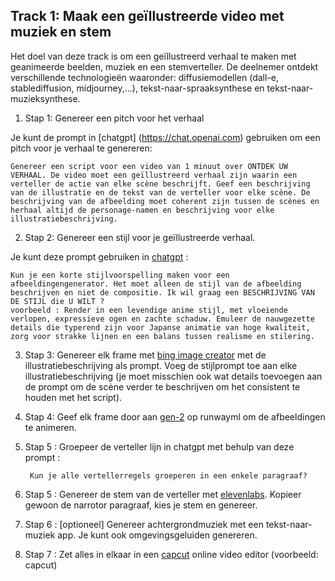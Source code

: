 ## Track 1: Maak een geïllustreerde video met muziek en stem

Het doel van deze track is om een geïllustreerd verhaal te maken met geanimeerde beelden, muziek en een stemverteller. De deelnemer ontdekt verschillende technologieën waaronder: diffusiemodellen (dall-e, stablediffusion, midjourney,...), tekst-naar-spraaksynthese en tekst-naar-muzieksynthese.

1. Stap 1: Genereer een pitch voor het verhaal 

Je kunt de prompt in [chatgpt] (https://chat.openai.com) gebruiken om een pitch voor je verhaal te genereren: 

    Genereer een script voor een video van 1 minuut over ONTDEK UW VERHAAL. De video moet een geïllustreerd verhaal zijn waarin een verteller de actie van elke scène beschrijft. Geef een beschrijving van de illustratie en de tekst van de verteller voor elke scène. De beschrijving van de afbeelding moet coherent zijn tussen de scènes en herhaal altijd de personage-namen en beschrijving voor elke illustratiebeschrijving.


2. Stap 2: Genereer een stijl voor je geïllustreerde verhaal.

Je kunt deze prompt gebruiken in [chatgpt](https://chat.openai.com) :

    Kun je een korte stijlvoorspelling maken voor een afbeeldingengenerator. Het moet alleen de stijl van de afbeelding beschrijven en niet de compositie. Ik wil graag een BESCHRIJVING VAN DE STIJL die U WILT ?
    voorbeeld : Render in een levendige anime stijl, met vloeiende verlopen, expressieve ogen en zachte schaduw. Emuleer de nauwgezette details die typerend zijn voor Japanse animatie van hoge kwaliteit, zorg voor strakke lijnen en een balans tussen realisme en stilering.

3. Stap 3: Genereer elk frame met [bing image creator](https://www.bing.com/create) met de illustratiebeschrijving als prompt. Voeg de stijlprompt toe aan elke illustratiebeschrijving (je moet misschien ook wat details toevoegen aan de prompt om de scène verder te beschrijven om het consistent te houden met het script).

4. Stap 4: Geef elk frame door aan [gen-2](https://research.runwayml.com/gen2) op runwayml om de afbeeldingen te animeren.

5. Stap 5 : Groepeer de verteller lijn in chatgpt met behulp van deze prompt : 

        Kun je alle vertellerregels groeperen in een enkele paragraaf?

5. Stap 5 : Genereer de stem van de verteller met [elevenlabs](https://elevenlabs.io/). Kopieer gewoon de narrotor paragraaf, kies je stem en genereer.

6. Stap 6 : [optioneel] Genereer achtergrondmuziek met een tekst-naar-muziek app. Je kunt ook omgevingsgeluiden genereren.

7. Stap 7 : Zet alles in elkaar in een [capcut](https://www.capcut.com) online video editor (voorbeeld: capcut)
